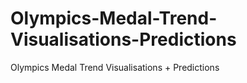 # Olympics-Medal-Trend-Visualisations-Predictions
Olympics Medal Trend Visualisations + Predictions
